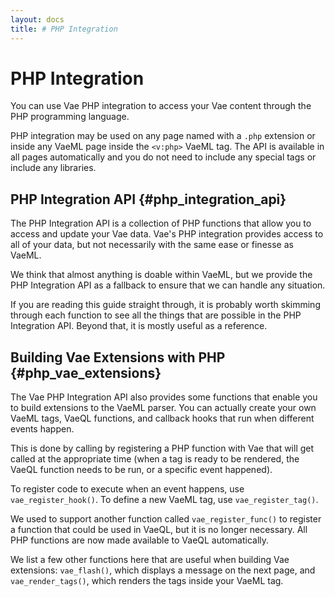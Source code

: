 ```yaml
---
layout: docs
title: # PHP Integration
---
```


# PHP Integration

You can use Vae PHP integration to access your Vae content through the
PHP programming language.

PHP integration may be used on any page named with a `.php` extension or
inside any VaeML page inside the `<v:php>` VaeML tag. The API is
available in all pages automatically and you do not need to include any
special tags or include any libraries.

## PHP Integration API {#php_integration_api}

The PHP Integration API is a collection of PHP functions that allow you
to access and update your Vae data. Vae's PHP integration provides
access to all of your data, but not necessarily with the same ease or
finesse as VaeML.

We think that almost anything is doable within VaeML, but we provide the
PHP Integration API as a fallback to ensure that we can handle any
situation.

If you are reading this guide straight through, it is probably worth
skimming through each function to see all the things that are possible
in the PHP Integration API. Beyond that, it is mostly useful as a
reference.

## Building Vae Extensions with PHP {#php_vae_extensions}

The Vae PHP Integration API also provides some functions that enable you
to build extensions to the VaeML parser. You can actually create your
own VaeML tags, VaeQL functions, and callback hooks that run when
different events happen.

This is done by calling by registering a PHP function with Vae that will
get called at the appropriate time (when a tag is ready to be rendered,
the VaeQL function needs to be run, or a specific event happened).

To register code to execute when an event happens, use
`vae_register_hook()`. To define a new VaeML tag, use
`vae_register_tag()`.

We used to support another function called `vae_register_func()` to
register a function that could be used in VaeQL, but it is no longer
necessary. All PHP functions are now made available to VaeQL
automatically.

We list a few other functions here that are useful when building Vae
extensions: `vae_flash()`, which displays a message on the next page,
and `vae_render_tags()`, which renders the tags inside your VaeML tag.
